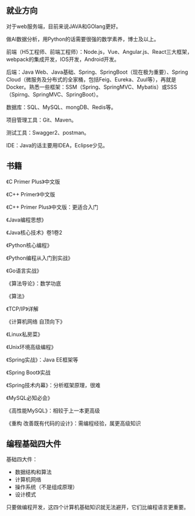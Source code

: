 ## 就业方向

对于web服务端，目前来说JAVA和GOlang更好。

做AI数据分析，用Python的话需要很强的数学素养，博士及以上。

前端（H5工程师、前端工程师）：Node.js，Vue、Angular.js、React三大框架，webpack的集成开发，IOS开发，Android开发。

后端：Java Web、Java基础、Spring、SpringBoot（现在极为重要）、Spring Cloud（微服务及分布式的全家桶，包括Feig、Eureka、Zuul等），再就是Docker。熟悉一些框架：SSM（Spring、SpringMVC、Mybatis）或SSS（Spirng、SpringMVC、SpringBoot）。

数据库：SQL、MySQL、mongDB、Redis等。

项目管理工具：Git、Maven。

测试工具：Swagger2、postman。

IDE：Java的话主要用IDEA，Eclipse少见。

## 书籍

《C Primer Plus》中文版

《C++ Primer》中文版

《C++ Primer Plus》中文版：更适合入门

《Java编程思想》

《Java核心技术》卷1卷2

《Python核心编程》

《Python编程从入门到实战》

《Go语言实战》

《算法导论》：数学功底

《算法》

《TCP/IP》详解

《计算机网络 自顶向下》

《Linux私房菜》

《Unix环境高级编程》

《Spring实战》：Java EE框架等

《Spring Boot》实战

《Spring技术内幕》：分析框架原理，很难

《MySQL必知必会》

《高性能MySQL》：相较于上一本更高级

《重构 改善既有代码的设计》：需编程经验，属更高级知识

## 编程基础四大件

基础四大件：

- 数据结构和算法
- 计算机网络
- 操作系统（不是组成原理）
- 设计模式

只要做编程开发，这四个计算机基础知识就无法避开，它们比编程语言更重要。
